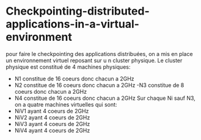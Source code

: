 # Checkpointing-distributed-applications-in-a-virtual-environment
pour faire le checkpointing des applications distribuées, on a mis en place un environnement virtuel reposant sur u
n cluster physique.
Le cluster physique est constitué de 4 machines physiques:
- N1 constitue de 16 coeurs donc chacun a 2GHz
- N2 constitue de 16 coeurs donc chacun a 2GHz
-N3 constitue de 8 coeurs donc chacun a 2GHz
- N4 constitue de 16 coeurs donc chacun a 2GHz
Sur chaque Ni sauf N3, on a quatre machines virtuelles qui sont:
- NiV1 ayant 4 coeurs de 2GHz
- NiV2 ayant 4 coeurs de 2GHz
- NiV3 ayant 4 coeurs de 2GHz
- NiV4 ayant 4 coeurs de 2GHz
